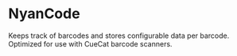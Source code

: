 NyanCode
========

  Keeps track of barcodes and stores configurable data per barcode. Optimized for use with CueCat barcode scanners.
